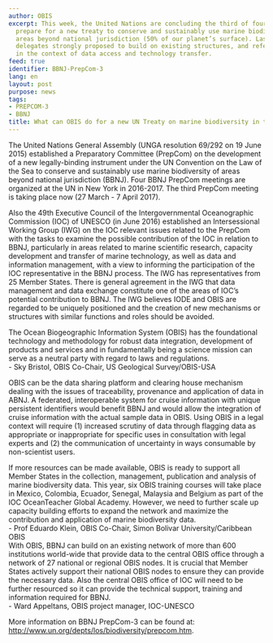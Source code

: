 ```yaml
---
author: OBIS
excerpt: This week, the United Nations are concluding the third of four sessions to
  prepare for a new treaty to conserve and sustainably use marine biodiversity in
  areas beyond national jurisdiction (50% of our planet’s surface). Last week, several
  delegates strongly proposed to build on existing structures, and referred to OBIS
  in the context of data access and technology transfer.
feed: true
identifier: BBNJ-PrepCom-3
lang: en
layout: post
purpose: news
tags:
- PREPCOM-3
- BBNJ
title: What can OBIS do for a new UN Treaty on marine biodiversity in the open ocean?
---
```


<p>The United Nations General Assembly (UNGA resolution 69/292 on 19 June 2015) established a Preparatory Committee (PrepCom) on the development of a new legally-binding instrument under the UN Convention on the Law of the Sea to conserve and sustainably use marine biodiversity of areas beyond national jurisdiction (BBNJ). Four BBNJ PrepCom meetings are organized at the UN in New York in 2016-2017. The third PrepCom meeting is taking place now (27 March - 7 April 2017).</p>

<p>Also the 49th Executive Council of the Intergovernmental Oceanographic Commission (IOC) of UNESCO (in June 2016) established an Intersessional Working Group (IWG) on the IOC relevant issues related to the PrepCom with the tasks to examine the possible contribution of the IOC in relation to BBNJ, particularly in areas related to marine scientific research, capacity development and transfer of marine technology, as well as data and information management, with a view to informing the participation of the IOC representative in the BBNJ process. The IWG has representatives from 25 Member States. There is general agreement in the IWG that data management and data exchange constitute one of the areas of IOC’s potential contribution to BBNJ. The IWG believes IODE and OBIS are regarded to be uniquely positioned and the creation of new mechanisms or structures with similar functions and roles should be avoided.</p>

<div class="post-quote">
The Ocean Biogeographic Information System (OBIS) has the foundational technology and methodology for robust data integration, development of products and services and in fundamentally being a science mission can serve as a neutral party with regard to laws and regulations.
<div class="post-quote-author">- Sky Bristol, OBIS Co-Chair, US Geological Survey/OBIS-USA</div>
</div>
 
<p>OBIS can be the data sharing platform and clearing house mechanism dealing with the issues of traceability, provenance and application of data in ABNJ. A federated, interoperable system for cruise information with unique persistent identifiers would benefit BBNJ and would allow the integration of cruise information with the actual sample data in OBIS. Using OBIS in a legal context will require (1) increased scrutiny of data through flagging data as appropriate or inappropriate for specific uses in consultation with legal experts and (2) the communication of uncertainty in ways consumable by non-scientist users.</p>
 
<div class="post-quote">
If more resources can be made available, OBIS is ready to support all Member States in the collection, management, publication and analysis of marine biodiversity data. This year, six OBIS training courses will take place in Mexico, Colombia, Ecuador, Senegal, Malaysia and Belgium as part of the IOC OceanTeacher Global Academy. However, we need to further scale up capacity building efforts to expand the network and maximize the contribution and application of marine biodiversity data.
<div class="post-quote-author">- Prof Eduardo Klein, OBIS Co-Chair, Simon Bolivar University/Caribbean OBIS</div>
</div>
 
<div class="post-quote">With OBIS, BBNJ can build on an existing network of more than 600 institutions world-wide that provide data to the central OBIS office through a network of 27 national or regional OBIS nodes. It is crucial that Member States actively support their national OBIS nodes to ensure they can provide the necessary data. Also the central OBIS office of IOC will need to be further resourced so it can provide the technical support, training and information required for BBNJ.
<div class="post-quote-author">- Ward Appeltans, OBIS project manager, IOC-UNESCO</div>
</div>

<p>More information on BBNJ PrepCom-3 can be found at: <a href="http://www.un.org/depts/los/biodiversity/prepcom.htm" target="_blank">http://www.un.org/depts/los/biodiversity/prepcom.htm</a>.</p>